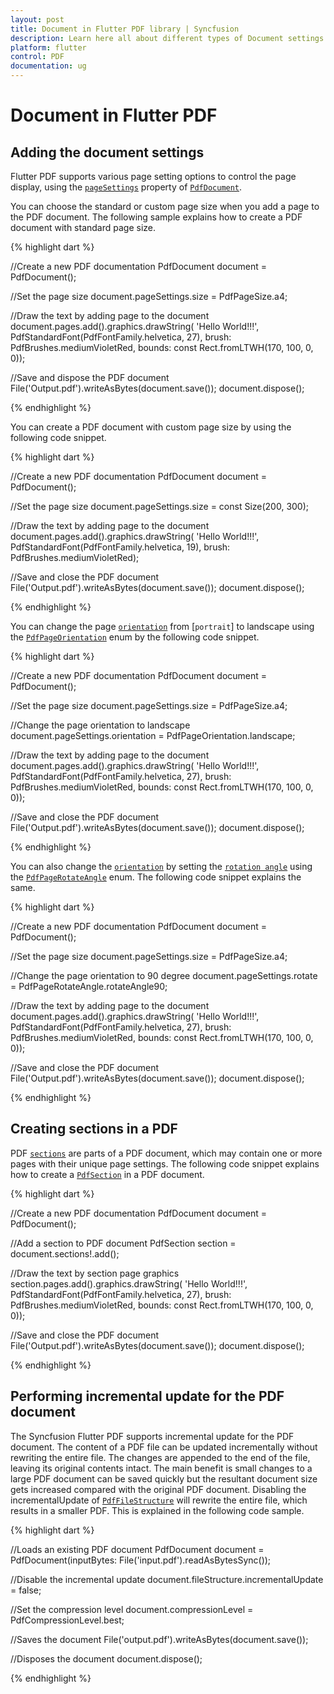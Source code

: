 ```yaml
---
layout: post
title: Document in Flutter PDF library | Syncfusion
description: Learn here all about different types of Document settings feature of Syncfusion Flutter PDF non-UI library and more.
platform: flutter
control: PDF
documentation: ug
---
```


# Document in Flutter PDF

## Adding the document settings

Flutter PDF supports various page setting options to control the page display, using the [`pageSettings`](https://pub.dev/documentation/syncfusion_flutter_pdf/latest/pdf/PdfDocument/pageSettings.html) property of [`PdfDocument`](https://pub.dev/documentation/syncfusion_flutter_pdf/latest/pdf/PdfDocument-class.html).

You can choose the standard or custom page size when you add a page to the PDF document. The following sample explains how to create a PDF document with standard page size.

{% highlight dart %}

//Create a new PDF documentation
PdfDocument document = PdfDocument();

//Set the page size
document.pageSettings.size = PdfPageSize.a4;

//Draw the text by adding page to the document
document.pages.add().graphics.drawString(
    'Hello World!!!', PdfStandardFont(PdfFontFamily.helvetica, 27),
    brush: PdfBrushes.mediumVioletRed,
    bounds: const Rect.fromLTWH(170, 100, 0, 0));

//Save and dispose the PDF document
File('Output.pdf').writeAsBytes(document.save());
document.dispose();
	
{% endhighlight %}

You can create a PDF document with custom page size by using the following code snippet.

{% highlight dart %}

//Create a new PDF documentation
PdfDocument document = PdfDocument();

//Set the page size
document.pageSettings.size = const Size(200, 300);

//Draw the text by adding page to the document
document.pages.add().graphics.drawString(
    'Hello World!!!', PdfStandardFont(PdfFontFamily.helvetica, 19),
    brush: PdfBrushes.mediumVioletRed);

//Save and close the PDF document
File('Output.pdf').writeAsBytes(document.save());
document.dispose();
	
{% endhighlight %}

You can change the page [`orientation`](https://pub.dev/documentation/syncfusion_flutter_pdf/latest/pdf/PdfPageSettings/orientation.html) from [`portrait`] to landscape using the [`PdfPageOrientation`](https://pub.dev/documentation/syncfusion_flutter_pdf/latest/pdf/PdfPageOrientation-class.html) enum by the following code snippet.

{% highlight dart %}

//Create a new PDF documentation
PdfDocument document = PdfDocument();

//Set the page size
document.pageSettings.size = PdfPageSize.a4;

//Change the page orientation to landscape
document.pageSettings.orientation = PdfPageOrientation.landscape;

//Draw the text by adding page to the document
document.pages.add().graphics.drawString(
    'Hello World!!!', PdfStandardFont(PdfFontFamily.helvetica, 27),
    brush: PdfBrushes.mediumVioletRed,
    bounds: const Rect.fromLTWH(170, 100, 0, 0));

//Save and close the PDF document
File('Output.pdf').writeAsBytes(document.save());
document.dispose();
	
{% endhighlight %}

You can also change the [`orientation`](https://pub.dev/documentation/syncfusion_flutter_pdf/latest/pdf/PdfPageSettings/orientation.html) by setting the [`rotation angle`](https://pub.dev/documentation/syncfusion_flutter_pdf/latest/pdf/PdfPageSettings/rotate.html) using the [`PdfPageRotateAngle`](https://pub.dev/documentation/syncfusion_flutter_pdf/latest/pdf/PdfPageRotateAngle-class.html) enum. The following code snippet explains the same.

{% highlight dart %}

//Create a new PDF documentation
PdfDocument document = PdfDocument();

//Set the page size
document.pageSettings.size = PdfPageSize.a4;

//Change the page orientation to 90 degree
document.pageSettings.rotate = PdfPageRotateAngle.rotateAngle90;

//Draw the text by adding page to the document
document.pages.add().graphics.drawString(
    'Hello World!!!', PdfStandardFont(PdfFontFamily.helvetica, 27),
    brush: PdfBrushes.mediumVioletRed,
    bounds: const Rect.fromLTWH(170, 100, 0, 0));

//Save and close the PDF document
File('Output.pdf').writeAsBytes(document.save());
document.dispose();
	
{% endhighlight %}

## Creating sections in a PDF

PDF [`sections`](https://pub.dev/documentation/syncfusion_flutter_pdf/latest/pdf/PdfDocument/sections.html) are parts of a PDF document, which may contain one or more pages with their unique page settings. The following code snippet explains how to create a [`PdfSection`](https://pub.dev/documentation/syncfusion_flutter_pdf/latest/pdf/PdfSection-class.html) in a PDF document.

{% highlight dart %}

//Create a new PDF documentation
PdfDocument document = PdfDocument();

//Add a section to PDF document
PdfSection section = document.sections!.add();

//Draw the text by section page graphics
section.pages.add().graphics.drawString(
    'Hello World!!!', PdfStandardFont(PdfFontFamily.helvetica, 27),
    brush: PdfBrushes.mediumVioletRed,
    bounds: const Rect.fromLTWH(170, 100, 0, 0));

//Save and close the PDF document
File('Output.pdf').writeAsBytes(document.save());
document.dispose();
	
{% endhighlight %}

## Performing incremental update for the PDF document

The Syncfusion Flutter PDF supports incremental update for the PDF document. The content of a PDF file can be updated incrementally without rewriting the entire file. The changes are appended to the end of the file, leaving its original contents intact. The main benefit is small changes to a large PDF document can be saved quickly but the resultant document size gets increased compared with the original PDF document. Disabling the incrementalUpdate of [`PdfFileStructure`](https://pub.dev/documentation/syncfusion_flutter_pdf/latest/pdf/PdfFileStructure-class.html) will rewrite the entire file, which results in a smaller PDF. This is explained in the following code sample.

{% highlight dart %}

//Loads an existing PDF document
PdfDocument document =
    PdfDocument(inputBytes: File('input.pdf').readAsBytesSync());

//Disable the incremental update
document.fileStructure.incrementalUpdate = false;

//Set the compression level
document.compressionLevel = PdfCompressionLevel.best;

//Saves the document
File('output.pdf').writeAsBytes(document.save());

//Disposes the document
document.dispose();

{% endhighlight %}
